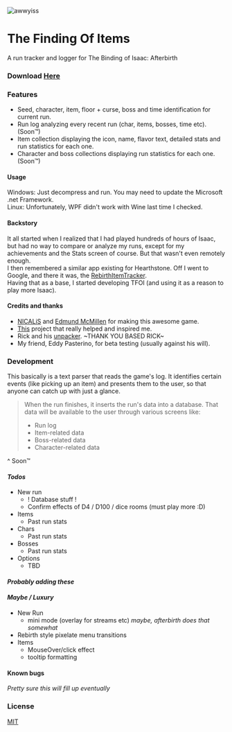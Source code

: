 ![awwyiss](https://i.imgur.com/10uOBiI.png)
# The Finding Of Items
A run tracker and logger for The Binding of Isaac: Afterbirth

### Download [Here](http://moddingofisaac.com/mod/900/thefindingofitems)

### Features
* Seed, character, item, floor + curse, boss and time identification for current run.
* Run log analyzing every recent run (char, items, bosses, time etc). (Soon™)
* Item collection displaying the icon, name, flavor text, detailed stats and run statistics for each one.
* Character and boss collections displaying run statistics for each one. (Soon™)

#### Usage
Windows: Just decompress and run. You may need to update the Microsoft .net Framework.  
Linux: Unfortunately, WPF didn't work with Wine last time I checked.

#### Backstory
It all started when I realized that I had played hundreds of hours of Isaac, but had no way to compare or analyze my runs, except for my achievements and the Stats screen of course.
But that wasn't even remotely enough.  
I then remembered a similar app existing for Hearthstone.
Off I went to Google, and there it was, the [RebirthItemTracker].  
Having that as a base, I started developing TFOI (and using it as a reason to play more Isaac).

#### Credits and thanks

* [NICALiS] and [Edmund McMillen] for making this awesome game.
* [This](https://github.com/Hyphen-ated/RebirthItemTracker>) project that really helped and inspired me.
* Rick and his [unpacker](http://svn.gib.me/builds/rebirth/). ~THANK YOU BASED RICK~
* My friend, Eddy Pasterino, for beta testing (usually against his will).

### Development

This basically is a text parser that reads the game's log.
It identifies certain events (like picking up an item) and presents them to the user, so that anyone can catch up with just a glance.

> When the run finishes, it inserts the run's data into a database.
> That data will be available to the user through various screens like: 
> * Run log
> * Item-related data 
> * Boss-related data
> * Character-related data

^ Soon™

#### *Todos*
* New run 
  * ! Database stuff !
  * Confirm effects of D4 / D100 / dice rooms (must play more :D)
* Items
  * Past run stats
* Chars 
  * Past run stats
* Bosses
  * Past run stats
* Options
  * TBD


#### *Probably adding these*

#### *Maybe / Luxury*
* New Run 
  * mini mode (overlay for streams etc) *maybe, afterbirth does that somewhat*
* Rebirth style pixelate menu transitions
* Items
  * MouseOver/click effect
  * tooltip formatting


#### Known bugs
*Pretty sure this will fill up eventually*
 
### License
[MIT]


[NICALiS]: <http://nicalis.com>
[Edmund McMillen]: <https://twitter.com/edmundmcmillen>
[RebirthItemTracker]: <https://github.com/Hyphen-ated/RebirthItemTracker>
[MIT]:<http://choosealicense.com/licenses/mit/>
